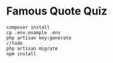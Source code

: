 # Famous Quote Quiz

```
composer install
cp .env.example .env
php artisan key:generate
//todo 
php artisan migrate
npm install

```
